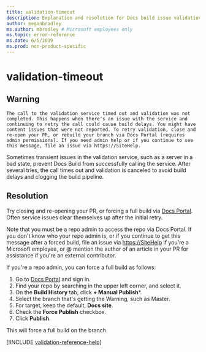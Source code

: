 ```yaml
---
title: validation-timeout
description: Explanation and resolution for Docs build issue validation-timeout
author: meganbradley
ms.author: mbradley # Microsoft employees only
ms.topic: error-reference
ms.date: 6/5/2019
ms.prod: non-product-specific
---
```

# validation-timeout

## Warning

`The call to the validation service timed out and validation was not completed. This happens when there's an issue with the service and continuing to retry the call could cause build delays. You might have content issues that were not reported. To retry validation, close and re-open your PR, or rebuild your branch via Docs Portal (requires admin permissions). If you need admin help or if you continue to see this message, file an issue via https://SiteHelp.`

Sometimes transient issues in the validation service, such as a server in a bad state, prevent Docs Build from successfully calling the service. After several tries, the call times out and validation is canceled to avoid build delays and clogging the build pipeline.

## Resolution

Try closing and re-opening your PR, or forcing a full build via [Docs Portal](https://ops.microsoft.com/#/). Often service issues clear themselves up after the initial retry. 

Note that you must be a repo admin to access the repo via Docs Portal. If you don't know who your repo admin is, or if you continue to get this message after a forced build, file an issue via [https://SiteHelp](https://SiteHelp) if you're a Microsoft employee, or @ mention the author of an article in your PR for assistance if you're an external contributor.

If you're a repo admin, you can force a full build as follows:

1. Go to [Docs Portal](https://ops.microsoft.com/#/) and sign in.
1. Find your repo by searching in the upper left corner, and select it.
1. On the **Build History** tab, click **+ Manual Publish***.
1. Select the branch that's getting the Warning, such as Master.
1. For target, keep the default, **Docs site**.
1. Check the **Force Publish** checkbox.
1. Click **Publish**.

This will force a full build on the branch.

<!--make sure to add this file to your includes folder and verify the path-->
[!INCLUDE [validation-reference-help](includes/validation-reference-help.md)]

